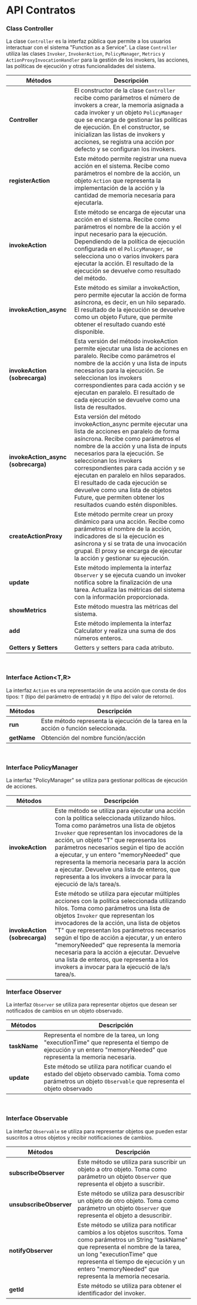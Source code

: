 # API Contratos

### Class Controller

La clase ```Controller``` es la interfaz pública que permite a los usuarios interactuar con el sistema "Function as a Service".
La clase ```Controller``` utiliza las clases ```Invoker```, ```InvokerAction```, ```PolicyManager```, ```Metrics``` y ```ActionProxyInvocationHandler``` para la gestión de los invokers, las acciones, las políticas de ejecución y otras funcionalidades del sistema.


| Métodos                             | Descripción                                                                                                                                                                                                                                                                                                                                                                                                                                                                |
|-------------------------------------|----------------------------------------------------------------------------------------------------------------------------------------------------------------------------------------------------------------------------------------------------------------------------------------------------------------------------------------------------------------------------------------------------------------------------------------------------------------------------|
| **Controller**                      | El constructor de la clase ```Controller``` recibe como parámetros el número de invokers a crear, la memoria asignada a cada invoker y un objeto ```PolicyManager``` que se encarga de gestionar las políticas de ejecución. En el constructor, se inicializan las listas de invokers y acciones, se registra una acción por defecto y se configuran los invokers.                                                                                                         |
| **registerAction**                  | Este método permite registrar una nueva acción en el sistema. Recibe como parámetros el nombre de la acción, un objeto ```Action``` que representa la implementación de la acción y la cantidad de memoria necesaria para ejecutarla.                                                                                                                                                                                                                                      |
| **invokeAction**                    | Este método se encarga de ejecutar una acción en el sistema. Recibe como parámetros el nombre de la acción y el input necesario para la ejecución. Dependiendo de la política de ejecución configurada en el ```PolicyManager```, se selecciona uno o varios invokers para ejecutar la acción. El resultado de la ejecución se devuelve como resultado del método.                                                                                                         |
| **invokeAction_async**              | Este método es similar a invokeAction, pero permite ejecutar la acción de forma asíncrona, es decir, en un hilo separado. El resultado de la ejecución se devuelve como un objeto Future, que permite obtener el resultado cuando esté disponible.                                                                                                                                                                                                                         |
| **invokeAction (sobrecarga)**       | Esta versión del método invokeAction permite ejecutar una lista de acciones en paralelo. Recibe como parámetros el nombre de la acción y una lista de inputs necesarios para la ejecución. Se seleccionan los invokers correspondientes para cada acción y se ejecutan en paralelo. El resultado de cada ejecución se devuelve como una lista de resultados.                                                                                                               |
| **invokeAction_async (sobrecarga)** | Esta versión del método invokeAction_async permite ejecutar una lista de acciones en paralelo de forma asíncrona. Recibe como parámetros el nombre de la acción y una lista de inputs necesarios para la ejecución. Se seleccionan los invokers correspondientes para cada acción y se ejecutan en paralelo en hilos separados. El resultado de cada ejecución se devuelve como una lista de objetos Future, que permiten obtener los resultados cuando estén disponibles. |
| **createActionProxy**               | Este método permite crear un proxy dinámico para una acción. Recibe como parámetros el nombre de la acción, indicadores de si la ejecución es asíncrona y si se trata de una invocación grupal. El proxy se encarga de ejecutar la acción y gestionar su ejecución.                                                                                                                                                                                                        |
| **update**                          | Este método implementa la interfaz ```Observer``` y se ejecuta cuando un invoker notifica sobre la finalización de una tarea. Actualiza las métricas del sistema con la información proporcionada.                                                                                                                                                                                                                                                                         |
| **showMetrics**                     | Este método muestra las métricas del sistema.                                                                                                                                                                                                                                                                                                                                                                                                                              |
| **add**                             | Este método implementa la interfaz Calculator y realiza una suma de dos números enteros.                                                                                                                                                                                                                                                                                                                                                                                   |
| **Getters y Setters**               | Getters y setters para cada atributo.                                                                                                                                                                                                                                                                                                                                                                                                                                      |

<br>

### Interface Action<T,R>

La interfaz ```Action``` es una representación de una acción que consta de dos tipos: ```T``` (tipo del parámetro de entrada) y ```R``` (tipo del valor de retorno).

| Métodos     | Descripción                                                                          |
|-------------|--------------------------------------------------------------------------------------|
| **run**     | Este método representa la ejecución de la tarea en la acción o función seleccionada. |
| **getName** | Obtención del nombre función/acción                                                  |

<br>

### Interface PolicyManager

La interfaz "PolicyManager" se utiliza para gestionar políticas de ejecución de acciones.

| Métodos                       | Descripción                                                                                                                                                                                                                                                                                                                                                                                                                                                                                                            |
|-------------------------------|------------------------------------------------------------------------------------------------------------------------------------------------------------------------------------------------------------------------------------------------------------------------------------------------------------------------------------------------------------------------------------------------------------------------------------------------------------------------------------------------------------------------|
| **invokeAction**              | Este método se utiliza para ejecutar una acción con la política seleccionada utilizando hilos. Toma como parámetros una lista de objetos ```Invoker``` que representan los invocadores de la acción, un objeto "T" que representa los parámetros necesarios según el tipo de acción a ejecutar, y un entero "memoryNeeded" que representa la memoria necesaria para la acción a ejecutar. Devuelve una lista de enteros, que representa a los invokers a invocar para la ejecució de la/s tarea/s.                     |
| **invokeAction (sobrecarga)** | Este método se utiliza para ejecutar múltiples acciones con la política seleccionada utilizando hilos. Toma como parámetros una lista de objetos ```Invoker``` que representan los invocadores de la acción, una lista de objetos "T" que representan los parámetros necesarios según el tipo de acción a ejecutar, y un entero "memoryNeeded" que representa la memoria necesaria para la acción a ejecutar. Devuelve una lista de enteros, que representa a los invokers a invocar para la ejecució de la/s tarea/s. |

### Interface Observer

La interfaz ```Observer``` se utiliza para representar objetos que desean ser notificados de cambios en un objeto observado. 

| Métodos      | Descripción                                                                                                                                                            |
|--------------|------------------------------------------------------------------------------------------------------------------------------------------------------------------------|
| **taskName** | Representa el nombre de la tarea, un long "executionTime" que representa el tiempo de ejecución y un entero "memoryNeeded" que representa la memoria necesaria.        |
| **update**   | Este método se utiliza para notificar cuando el estado del objeto observado cambia. Toma como parámetros un objeto ```Observable``` que representa el objeto observado |

<br>

### Interface Observable

La interfaz ```Observable``` se utiliza para representar objetos que pueden estar suscritos a otros objetos y recibir notificaciones de cambios.

| Métodos                 | Descripción                                                                                                                                                                                                                                                                          |
|-------------------------|--------------------------------------------------------------------------------------------------------------------------------------------------------------------------------------------------------------------------------------------------------------------------------------|
| **subscribeObserver**   | Este método se utiliza para suscribir un objeto a otro objeto. Toma como parámetro un objeto ```Observer``` que representa el objeto a suscribir.                                                                                                                                    |
| **unsubscribeObserver** | Este método se utiliza para desuscribir un objeto de otro objeto. Toma como parámetro un objeto ```Observer``` que representa el objeto a desuscribir.                                                                                                                               |
| **notifyObserver**      | Este método se utiliza para notificar cambios a los objetos suscritos. Toma como parámetros un String "taskName" que representa el nombre de la tarea, un long "executionTime" que representa el tiempo de ejecución y un entero "memoryNeeded" que representa la memoria necesaria. |
| **getId**               | Este método se utiliza para obtener el identificador del invoker.                                                                                                                                                                                                                    |

